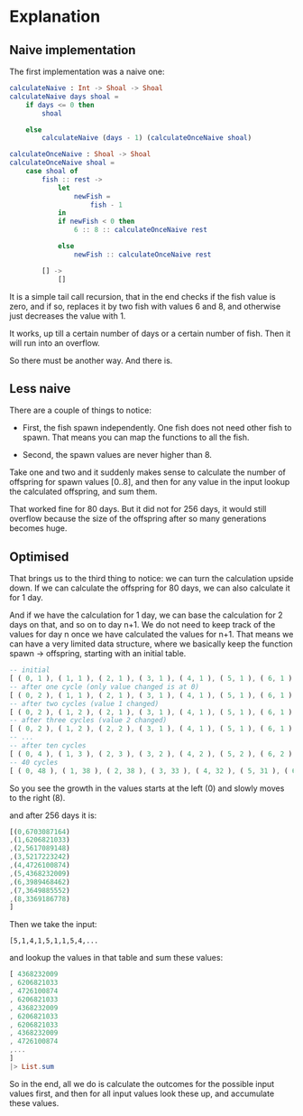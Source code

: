 # Explanation

## Naive implementation
The first implementation was a naive one:
```elm
calculateNaive : Int -> Shoal -> Shoal
calculateNaive days shoal =
    if days <= 0 then
        shoal

    else
        calculateNaive (days - 1) (calculateOnceNaive shoal)

calculateOnceNaive : Shoal -> Shoal
calculateOnceNaive shoal =
    case shoal of
        fish :: rest ->
            let
                newFish =
                    fish - 1
            in
            if newFish < 0 then
                6 :: 8 :: calculateOnceNaive rest

            else
                newFish :: calculateOnceNaive rest

        [] ->
            []

```
It is a simple tail call recursion, that in the end checks if the fish value is zero, and if so, replaces it by two fish with values 6 and 8, and otherwise just decreases the value with 1.

It works, up till a certain number of days or a certain number of fish. Then it will run into an overflow.

So there must be another way. And there is.

## Less naive
There are a couple of things to notice:
* First, the fish spawn independently. One fish does not need other fish to spawn. That means you can map the functions to all the fish.

* Second, the spawn values are never higher than 8.

Take one and two and it suddenly makes sense to calculate the number of offspring for spawn values [0..8], and then for any value in the input lookup the calculated offspring, and sum them.

That worked fine for 80 days. But it did not for 256 days, it would still overflow because the size of the offspring after so many generations becomes huge.

## Optimised
That brings us to the third thing to notice: we can turn the calculation upside down. If we can calculate the offspring for 80 days, we can also calculate it for 1 day. 

And if we have the calculation for 1 day, we can base the calculation for 2 days on that, and so on to day n+1. We do not need to keep track of the values for day n once we have calculated the values for n+1. That means we can have a very limited data structure, where we basically keep the function spawn -> offspring, starting with an initial table.

```elm
-- initial
[ ( 0, 1 ), ( 1, 1 ), ( 2, 1 ), ( 3, 1 ), ( 4, 1 ), ( 5, 1 ), ( 6, 1 ), ( 7, 1 ), ( 8, 1 ) ]
-- after one cycle (only value changed is at 0)
[ ( 0, 2 ), ( 1, 1 ), ( 2, 1 ), ( 3, 1 ), ( 4, 1 ), ( 5, 1 ), ( 6, 1 ), ( 7, 1 ), ( 8, 1 ) ]
-- after two cycles (value 1 changed)
[ ( 0, 2 ), ( 1, 2 ), ( 2, 1 ), ( 3, 1 ), ( 4, 1 ), ( 5, 1 ), ( 6, 1 ), ( 7, 1 ), ( 8, 1 ) ]
-- after three cycles (value 2 changed)
[ ( 0, 2 ), ( 1, 2 ), ( 2, 2 ), ( 3, 1 ), ( 4, 1 ), ( 5, 1 ), ( 6, 1 ), ( 7, 1 ), ( 8, 1 ) ]
-- ...
-- after ten cycles
[ ( 0, 4 ), ( 1, 3 ), ( 2, 3 ), ( 3, 2 ), ( 4, 2 ), ( 5, 2 ), ( 6, 2 ), ( 7, 2 ), ( 8, 2 ) ]
-- 40 cycles
[ ( 0, 48 ), ( 1, 38 ), ( 2, 38 ), ( 3, 33 ), ( 4, 32 ), ( 5, 31 ), ( 6, 27 ), ( 7, 27 ), ( 8, 21 ) ]
```

So you see the growth in the values starts at the left (0) and slowly moves to the right (8).


and after 256 days it is:
```elm
[(0,6703087164)
,(1,6206821033)
,(2,5617089148)
,(3,5217223242)
,(4,4726100874)
,(5,4368232009)
,(6,3989468462)
,(7,3649885552)
,(8,3369186778)
]
```

Then we take the input:
```
[5,1,4,1,5,1,1,5,4,...
```
and lookup the values in that table and sum these values:
```elm
[ 4368232009
, 6206821033
, 4726100874
, 6206821033
, 4368232009
, 6206821033
, 6206821033
, 4368232009
, 4726100874
,...
]
|> List.sum
```

So in the end, all we do is calculate the outcomes for the possible input values first, and then for all input values look these up, and accumulate these values.